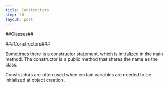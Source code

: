 ```yaml
---
title: Constructors
step: 10
layout: post
---
```


##Classes##

###Constructors###

Sometimes there is a constructor statement, which is initialized in the main method. The constructor is a public method that
shares the name as the class.

<script src="https://gist.github.com/MrMepper/378e1b7d5d4944a58a48.js"></script>

Constructors are often used when certain variables are needed to be initialized at object creation.
